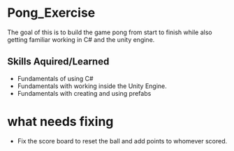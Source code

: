 # Pong_Exercise
The goal of this is to build the game pong from start to finish while also getting familiar working in C# and the unity engine.

## Skills Aquired/Learned
- Fundamentals of using C#
- Fundamentals with working inside the Unity Engine.
- Fundamentals with creating and using prefabs

# what needs fixing
- Fix the score board to reset the ball and add points to whomever scored.
